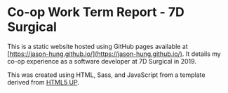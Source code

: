 # Co-op Work Term Report - 7D Surgical

This is a static website hosted using GitHub pages available at [https://jason-hung.github.io/](https://jason-hung.github.io/). It details my co-op experience as a software developer at 7D Surgical in 2019.

This was created using HTML, Sass, and JavaScript from a template derived from [HTML5 UP](https://html5up.net/solid-state).